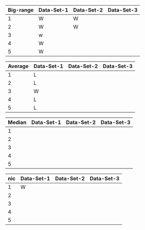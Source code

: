 | Big-range | Data-Set-1 | Data-Set-2 | Data-Set-3 |
| --------- | ---------- | ---------- | ---------- |
| 1         | W          | W          |            |
| 2         | W          | W          |            |
| 3         | w          |            |            |
| 4         | W          |            |            |
| 5         | W          |            |            |

| Average | Data-Set-1 | Data-Set-2 | Data-Set-3 |
| ------- | ---------- | ---------- | ---------- |
| 1       | L          |            |            |
| 2       | L          |            |            |
| 3       | W          |            |            |
| 4       | L          |            |            |
| 5       | L          |            |            |

| Median | Data-Set-1 | Data-Set-2 | Data-Set-3 |
| ------ | ---------- | ---------- | ---------- |
| 1      |            |            |            |
| 2      |            |            |            |
| 3      |            |            |            |
| 4      |            |            |            |
| 5      |            |            |            |

| nic | Data-Set-1 | Data-Set-2 | Data-Set-3 |
| --- | ---------- | ---------- | ---------- |
| 1   | W          |            |            |
| 2   |            |            |            |
| 3   |            |            |            |
| 4   |            |            |            |
| 5   |            |            |            |
